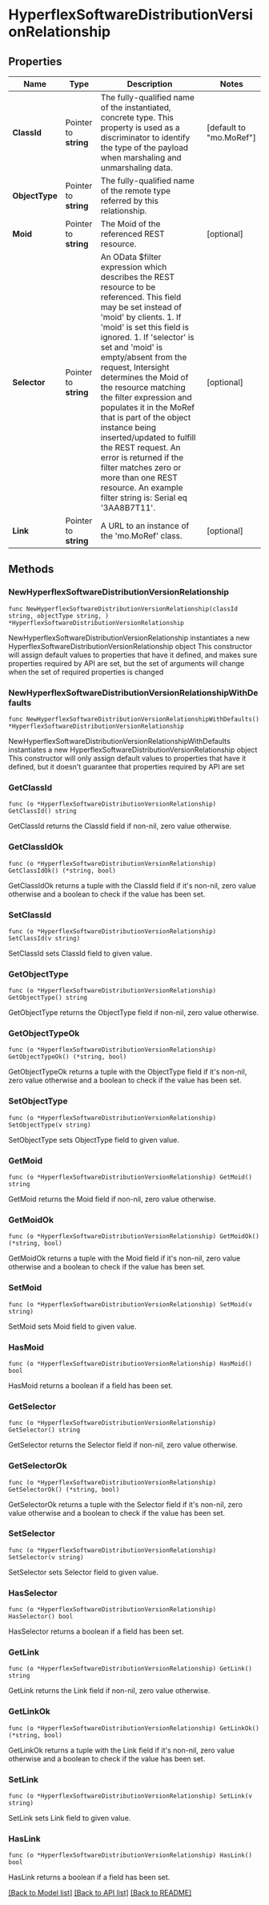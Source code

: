 # HyperflexSoftwareDistributionVersionRelationship

## Properties

Name | Type | Description | Notes
------------ | ------------- | ------------- | -------------
**ClassId** | Pointer to **string** | The fully-qualified name of the instantiated, concrete type. This property is used as a discriminator to identify the type of the payload when marshaling and unmarshaling data. | [default to "mo.MoRef"]
**ObjectType** | Pointer to **string** | The fully-qualified name of the remote type referred by this relationship. | 
**Moid** | Pointer to **string** | The Moid of the referenced REST resource. | [optional] 
**Selector** | Pointer to **string** | An OData $filter expression which describes the REST resource to be referenced. This field may be set instead of &#39;moid&#39; by clients. 1. If &#39;moid&#39; is set this field is ignored. 1. If &#39;selector&#39; is set and &#39;moid&#39; is empty/absent from the request, Intersight determines the Moid of the resource matching the filter expression and populates it in the MoRef that is part of the object instance being inserted/updated to fulfill the REST request. An error is returned if the filter matches zero or more than one REST resource. An example filter string is: Serial eq &#39;3AA8B7T11&#39;. | [optional] 
**Link** | Pointer to **string** | A URL to an instance of the &#39;mo.MoRef&#39; class. | [optional] 

## Methods

### NewHyperflexSoftwareDistributionVersionRelationship

`func NewHyperflexSoftwareDistributionVersionRelationship(classId string, objectType string, ) *HyperflexSoftwareDistributionVersionRelationship`

NewHyperflexSoftwareDistributionVersionRelationship instantiates a new HyperflexSoftwareDistributionVersionRelationship object
This constructor will assign default values to properties that have it defined,
and makes sure properties required by API are set, but the set of arguments
will change when the set of required properties is changed

### NewHyperflexSoftwareDistributionVersionRelationshipWithDefaults

`func NewHyperflexSoftwareDistributionVersionRelationshipWithDefaults() *HyperflexSoftwareDistributionVersionRelationship`

NewHyperflexSoftwareDistributionVersionRelationshipWithDefaults instantiates a new HyperflexSoftwareDistributionVersionRelationship object
This constructor will only assign default values to properties that have it defined,
but it doesn't guarantee that properties required by API are set

### GetClassId

`func (o *HyperflexSoftwareDistributionVersionRelationship) GetClassId() string`

GetClassId returns the ClassId field if non-nil, zero value otherwise.

### GetClassIdOk

`func (o *HyperflexSoftwareDistributionVersionRelationship) GetClassIdOk() (*string, bool)`

GetClassIdOk returns a tuple with the ClassId field if it's non-nil, zero value otherwise
and a boolean to check if the value has been set.

### SetClassId

`func (o *HyperflexSoftwareDistributionVersionRelationship) SetClassId(v string)`

SetClassId sets ClassId field to given value.


### GetObjectType

`func (o *HyperflexSoftwareDistributionVersionRelationship) GetObjectType() string`

GetObjectType returns the ObjectType field if non-nil, zero value otherwise.

### GetObjectTypeOk

`func (o *HyperflexSoftwareDistributionVersionRelationship) GetObjectTypeOk() (*string, bool)`

GetObjectTypeOk returns a tuple with the ObjectType field if it's non-nil, zero value otherwise
and a boolean to check if the value has been set.

### SetObjectType

`func (o *HyperflexSoftwareDistributionVersionRelationship) SetObjectType(v string)`

SetObjectType sets ObjectType field to given value.


### GetMoid

`func (o *HyperflexSoftwareDistributionVersionRelationship) GetMoid() string`

GetMoid returns the Moid field if non-nil, zero value otherwise.

### GetMoidOk

`func (o *HyperflexSoftwareDistributionVersionRelationship) GetMoidOk() (*string, bool)`

GetMoidOk returns a tuple with the Moid field if it's non-nil, zero value otherwise
and a boolean to check if the value has been set.

### SetMoid

`func (o *HyperflexSoftwareDistributionVersionRelationship) SetMoid(v string)`

SetMoid sets Moid field to given value.

### HasMoid

`func (o *HyperflexSoftwareDistributionVersionRelationship) HasMoid() bool`

HasMoid returns a boolean if a field has been set.

### GetSelector

`func (o *HyperflexSoftwareDistributionVersionRelationship) GetSelector() string`

GetSelector returns the Selector field if non-nil, zero value otherwise.

### GetSelectorOk

`func (o *HyperflexSoftwareDistributionVersionRelationship) GetSelectorOk() (*string, bool)`

GetSelectorOk returns a tuple with the Selector field if it's non-nil, zero value otherwise
and a boolean to check if the value has been set.

### SetSelector

`func (o *HyperflexSoftwareDistributionVersionRelationship) SetSelector(v string)`

SetSelector sets Selector field to given value.

### HasSelector

`func (o *HyperflexSoftwareDistributionVersionRelationship) HasSelector() bool`

HasSelector returns a boolean if a field has been set.

### GetLink

`func (o *HyperflexSoftwareDistributionVersionRelationship) GetLink() string`

GetLink returns the Link field if non-nil, zero value otherwise.

### GetLinkOk

`func (o *HyperflexSoftwareDistributionVersionRelationship) GetLinkOk() (*string, bool)`

GetLinkOk returns a tuple with the Link field if it's non-nil, zero value otherwise
and a boolean to check if the value has been set.

### SetLink

`func (o *HyperflexSoftwareDistributionVersionRelationship) SetLink(v string)`

SetLink sets Link field to given value.

### HasLink

`func (o *HyperflexSoftwareDistributionVersionRelationship) HasLink() bool`

HasLink returns a boolean if a field has been set.


[[Back to Model list]](../README.md#documentation-for-models) [[Back to API list]](../README.md#documentation-for-api-endpoints) [[Back to README]](../README.md)


